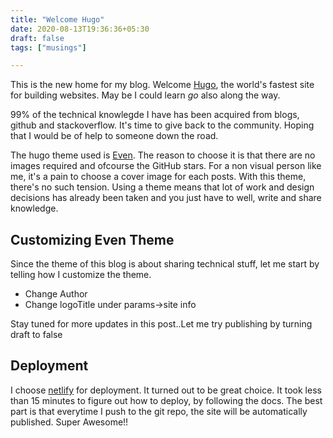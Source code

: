 ```yaml
---
title: "Welcome Hugo"
date: 2020-08-13T19:36:36+05:30
draft: false
tags: ["musings"]

---
```


This is the new home for my blog. Welcome [Hugo](https://gohugo.io/), the world's fastest site for building websites. May be I could learn *go* also along the way.

99% of the technical knowlegde I have has been acquired from blogs, github and stackoverflow. It's time to give back to the community. Hoping that I would be of help to someone down the road.

The hugo theme used is [Even](https://github.com/olOwOlo/hugo-theme-even). The reason to choose it is that there are no images required and ofcourse the GitHub stars. For a non visual person like me, it's a pain to choose a cover image for each posts. With this theme, there's no such tension. Using a theme means that lot of work and design decisions has already been taken and you just have to well, write and share knowledge.


## Customizing Even Theme

Since the theme of this blog is about sharing technical stuff, let me start by telling how I customize the theme.

- Change Author
- Change logoTitle under params->site info

Stay tuned for more updates in this post..Let me try publishing by turning draft to false

## Deployment

I choose [netlify](https://www.netlify.com/) for deployment. It turned out to be great choice. It took less than 15 minutes to figure out how to deploy, by following the docs. The best part is that everytime I push to the git repo, the site will be automatically published. Super Awesome!!
